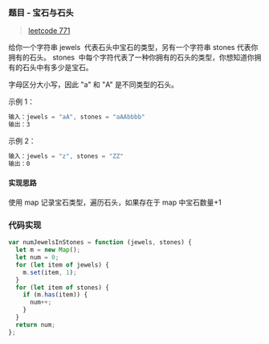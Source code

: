 ### 题目 - 宝石与石头

> [leetcode 771](https://leetcode-cn.com/problems/jewels-and-stones/)

给你一个字符串 jewels  代表石头中宝石的类型，另有一个字符串 stones 代表你拥有的石头。 stones  中每个字符代表了一种你拥有的石头的类型，你想知道你拥有的石头中有多少是宝石。

字母区分大小写，因此 "a" 和 "A" 是不同类型的石头。

示例 1：

```js
输入：jewels = "aA", stones = "aAAbbbb"
输出：3
```

示例 2：

```js
输入：jewels = "z", stones = "ZZ"
输出：0
```

#### 实现思路

使用 map 记录宝石类型，遍历石头，如果存在于 map 中宝石数量+1

### 代码实现

```js
var numJewelsInStones = function (jewels, stones) {
  let m = new Map();
  let num = 0;
  for (let item of jewels) {
    m.set(item, 1);
  }
  for (let item of stones) {
    if (m.has(item)) {
      num++;
    }
  }
  return num;
};
```
